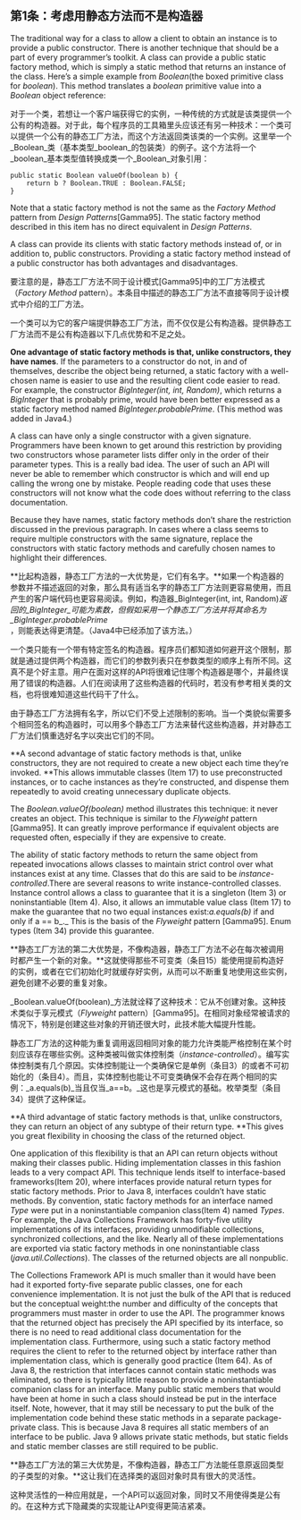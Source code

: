 ## 第1条：考虑用静态方法而不是构造器

The traditional way for a class to allow a client to obtain an instance is to provide a public constructor. There is another technique that should be a part of every programmer’s toolkit. A class can provide a public static factory method, which is simply a static method that returns an instance of the class. Here’s a simple example from _Boolean_\(the boxed primitive class for _boolean_\). This method translates a _boolean_ primitive value into a _Boolean_ object reference:

对于一个类，若想让一个客户端获得它的实例，一种传统的方式就是该类提供一个公有的构造器。对于此，每个程序员的工具箱里头应该还有另一种技术：一个类可以提供一个公有的静态工厂方法，而这个方法返回类该类的一个实例。这里举一个_Boolean_类（基本类型_boolean_的包装类）的例子。这个方法将一个_boolean_基本类型值转换成类一个_Boolean_对象引用：

```
public static Boolean valueOf(boolean b) { 
    return b ? Boolean.TRUE : Boolean.FALSE;
}
```

Note that a static factory method is not the same as the _Factory Method_ pattern from _Design Patterns_\[Gamma95\]. The static factory method described in this item has no direct equivalent in _Design Patterns_.

A class can provide its clients with static factory methods instead of, or in addition to, public constructors. Providing a static factory method instead of a public constructor has both advantages and disadvantages.

要注意的是，静态工厂方法不同于设计模式\[Gamma95\]中的工厂方法模式（_Factory Method_ pattern）。本条目中描述的静态工厂方法不直接等同于设计模式中介绍的工厂方法。

一个类可以为它的客户端提供静态工厂方法，而不仅仅是公有构造器。提供静态工厂方法而不是公有构造器以下几点优势和不足之处。

**One advantage of static factory methods is that, unlike constructors, they have names**. If the parameters to a constructor do not, in and of themselves, describe the object being returned, a static factory with a well-chosen name is easier to use and the resulting client code easier to read. For example, the constructor _BigInteger\(int, int, Random\)_, which returns a _BigInteger_ that is probably prime, would have been better expressed as a static factory method named _BigInteger.probablePrime_. \(This method was added in Java4.\)

A class can have only a single constructor with a given signature. Programmers have been known to get around this restriction by providing two constructors whose parameter lists differ only in the order of their parameter types. This is a really bad idea. The user of such an API will never be able to remember which constructor is which and will end up calling the wrong one by mistake. People reading code that uses these constructors will not know what the code does without referring to the class documentation.

Because they have names, static factory methods don’t share the restriction discussed in the previous paragraph. In cases where a class seems to require multiple constructors with the same signature, replace the constructors with static factory methods and carefully chosen names to highlight their differences.

**比起构造器，静态工厂方法的一大优势是，它们有名字。**如果一个构造器的参数并不描述返回的对象，那么具有适当名字的静态工厂方法则更容易使用，而且产生的客户端代码也更容易阅读。例如，构造器_BigInteger\(int, int, Random\)_返回的_BigInteger_可能为素数，但假如采用一个静态工厂方法并将其命名为_BigInteger.probablePrime_，则能表达得更清楚。（Java4中已经添加了该方法。）

一个类只能有一个带有特定签名的构造器。程序员们都知道如何避开这个限制，那就是通过提供两个构造器，而它们的参数列表只在参数类型的顺序上有所不同。这真不是个好主意。用户在面对这样的API将很难记住哪个构造器是哪个，并最终误用了错误的构造器。人们在阅读用了这些构造器的代码时，若没有参考相关类的文档，也将很难知道这些代码干了什么。

由于静态工厂方法拥有名字，所以它们不受上述限制的影响。当一个类貌似需要多个相同签名的构造器时，可以用多个静态工厂方法来替代这些构造器，并对静态工厂方法们慎重选好名字以突出它们的不同。

**A second advantage of static factory methods is that, unlike constructors, they are not required to create a new object each time they’re invoked. **This allows immutable classes \(Item 17\) to use preconstructed instances, or to cache instances as they’re constructed, and dispense them repeatedly to avoid creating unnecessary duplicate objects.

The _Boolean.valueOf\(boolean\)_ method illustrates this technique: it never creates an object. This technique is similar to the _Flyweight_ pattern \[Gamma95\]. It can greatly improve performance if equivalent objects are requested often, especially if they are expensive to create.

The ability of static factory methods to return the same object from repeated invocations allows classes to maintain strict control over what instances exist at any time. Classes that do this are said to be _instance-controlled_.There are several reasons to write instance-controlled classes. Instance control allows a class to guarantee that it is a singleton \(Item 3\) or noninstantiable \(Item 4\). Also, it allows an immutable value class \(Item 17\) to make the guarantee that no two equal instances exist:_a.equals\(b\)_ if and only if a == b_._ This is the basis of the _Flyweight_ pattern \[Gamma95\]. Enum types \(Item 34\) provide this guarantee.

**静态工厂方法的第二大优势是，不像构造器，静态工厂方法不必在每次被调用时都产生一个新的对象。**这就使得那些不可变类（条目15）能使用提前构造好的实例，或者在它们初始化时就缓存好实例，从而可以不断重复地使用这些实例，避免创建不必要的重复对象。

_Boolean.valueOf\(boolean\)_方法就诠释了这种技术：它从不创建对象。这种技术类似于享元模式（_Flyweight_ pattern）\[Gamma95\]。在相同对象经常被请求的情况下，特别是创建这些对象的开销还很大时，此技术能大幅提升性能。

静态工厂方法的这种能为重复调用返回相同对象的能力允许类能严格控制在某个时刻应该存在哪些实例。这种类被叫做实体控制类（_instance-controlled_）。编写实体控制类有几个原因。实体控制能让一个类确保它是单例（条目3）的或者不可初始化的（条目4）。而且，实体控制也能让不可变类确保不会存在两个相同的实例：_a.equals\(b\)_当且仅当_a==b。_这也是享元模式的基础。枚举类型（条目34）提供了这种保证。

**A third advantage of static factory methods is that, unlike constructors, they can return an object of any subtype of their return type. **This gives you great flexibility in choosing the class of the returned object.

One application of this flexibility is that an API can return objects without making their classes public. Hiding implementation classes in this fashion leads to a very compact API. This technique lends itself to interface-based frameworks\(Item 20\), where interfaces provide natural return types for static factory methods. Prior to Java 8, interfaces couldn’t have static methods. By convention, static factory methods for an interface named _Type_ were put in a noninstantiable companion class\(Item 4\) named _Types_. For example, the Java Collections Framework has forty-five utility implementations of its interfaces, providing unmodifiable collections, synchronized collections, and the like. Nearly all of these implementations are exported via static factory methods in one noninstantiable class \(_java.util.Collections_\). The classes of the returned objects are all nonpublic.

The Collections Framework API is much smaller than it would have been had it exported forty-five separate public classes, one for each convenience implementation. It is not just the bulk of the API that is reduced but the conceptual weight:the number and difficulty of the concepts that programmers must master in order to use the API. The programmer knows that the returned object has precisely the API specified by its interface, so there is no need to read additional class documentation for the implementation class. Furthermore, using such a static factory method requires the client to refer to the returned object by interface rather than implementation class, which is generally good practice \(Item 64\). As of Java 8, the restriction that interfaces cannot contain static methods was eliminated, so there is typically little reason to provide a noninstantiable companion class for an interface. Many public static members that would have been at home in such a class should instead be put in the interface itself. Note, however, that it may still be necessary to put the bulk of the implementation code behind these static methods in a separate package-private class. This is because Java 8 requires all static members of an interface to be public. Java 9 allows private static methods, but static fields and static member classes are still required to be public.

**静态工厂方法的第三大优势是，不像构造器，静态工厂方法能任意原返回类型的子类型的对象。**这让我们在选择类的返回对象时具有很大的灵活性。

这种灵活性的一种应用就是，一个API可以返回对象，同时又不用使得类是公有的。在这种方式下隐藏类的实现能让API变得更简洁紧凑。

